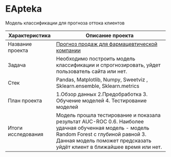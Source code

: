 # EApteka
Модель классификации для прогноза оттока клиентов

| Характеристика       | Описание проекта                |
| ------------- |------------------|
| Название проекта    |[Прогноз продаж для фармацевтической компании](https://github.com/HappyDari/EApteka/blob/916cae16a1e33c13af7d2769423006c24430a44f/%D0%9E%D1%82%D1%82%D0%BE%D0%BA%20%D0%BF%D0%BE%D0%BB%D1%8C%D0%B7%D0%BE%D0%B2%D0%B0%D1%82%D0%B5%D0%BB%D0%B5%D0%B9.ipynb)  |
| Задача  | Необходимо построить модель классификации и спрогнозировать, уйдет пользователь сайта или нет. |
| Стек  | Pandas, Matplotlib, Numpy, Sweetviz , Sklearn.ensemble, Sklearn.metrics  |
| План проекта  | 1.Обзор данных 2.Предобработка 3. Обучение моделей 4. Тестирование моделей |
| Итоги исследования  | Модель прошла тестирование и показала результат AUC-ROC 0.6. Наиболее удачная обученная модель - модель Random Forest с глубиной равной 3. Данная модель поможет предсказать уйдёт клиент в ближайшее время или нет. |

